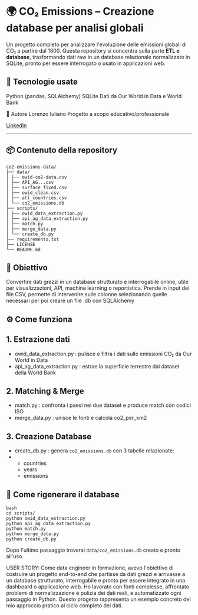 # 🌍 CO₂ Emissions – Creazione database per analisi globali
Un progetto completo per analizzare l'evoluzione delle emissioni globali di CO₂ a partire dal 1800. 
Questa repository si concentra sulla parte **ETL e database**, trasformando dati raw in un database relazionale normalizzato in SQLite, 
pronto per essere interrogato o usato in applicazioni web.

## 🧰 Tecnologie usate
Python (pandas, SQLAlchemy)
SQLite
Dati da Our World in Data e World Bank

👤 Autore
Lorenzo Iuliano
Progetto a scopo educativo/professionale

[LinkedIn](https://www.linkedin.com/in/lorenzo-iuliano-852798220/)


---

## 📦 Contenuto della repository
```
co2-emissions-data/
├── data/
│ ├── owid-co2-data.csv
│ ├── API_AG...csv
│ ├── surface_fixed.csv
│ ├── owid_clean.csv
│ ├── all_countries.csv
│ └── co2_emissions.db
├── scripts/
│ ├── owid_data_extraction.py
│ ├── api_ag_data_extraction.py
│ ├── match.py
│ ├── merge_data.py
│ └── create_db.py
├── requirements.txt
├── LICENSE
└── README.md
```
## 🧠 Obiettivo
Convertire dati grezzi in un database strutturato e interrogabile online, utile per visualizzazioni, API, machine learning o reportistica.
Prende in input dei file CSV, permette di intervenire sulle colonne selezionando quelle necessari per poi creare un file .db con SQLAlchemy

## ⚙️ Come funziona

## 1. Estrazione dati
- owid_data_extraction.py : pulisce e filtra i dati sulle emissioni CO₂ da Our World in Data
- api_ag_data_extraction.py : estrae la superficie terrestre dai dataset della World Bank

## 2. Matching & Merge
- match.py : confronta i paesi nei due dataset e produce match con codici ISO
- merge_data.py : unisce le fonti e calcola co2_per_km2

## 3. Creazione Database
- create_db.py : genera ```co2_emissions.db``` con 3 tabelle relazionate:
- 
  - countries
  - years
  - emissions

## 🧪 Come rigenerare il database
```
bash
cd scripts/
python owid_data_extraction.py
python api_ag_data_extraction.py
python match.py
python merge_data.py
python create_db.py
```
Dopo l'ultimo passaggio troverai ```data/co2_emissions.db``` creato e pronto all'uso.



USER STORY:
Come data engineer in formazione, avevo l'obiettivo di costruire un progetto end-to-end 
che partisse da dati grezzi e arrivasse a un database strutturato, interrogabile e pronto 
per essere integrato in una dashboard o applicazione web.
Ho lavorato con fonti complesse, affrontato problemi di normalizzazione e pulizia dei dati reali,
e automatizzato ogni passaggio in Python. Questo progetto rappresenta un esempio concreto del mio 
approccio pratico al ciclo completo dei dati.

